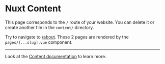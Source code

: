 # Nuxt Content

This page corresponds to the `/` route of your website. You can delete it or create another file in the `content/` directory.

Try to navigate to [/about](/demo/about). These 2 pages are rendered by the `pages/[...slug].vue` component.

---

Look at the [Content documentation](https://content.nuxtjs.org/) to learn more.
